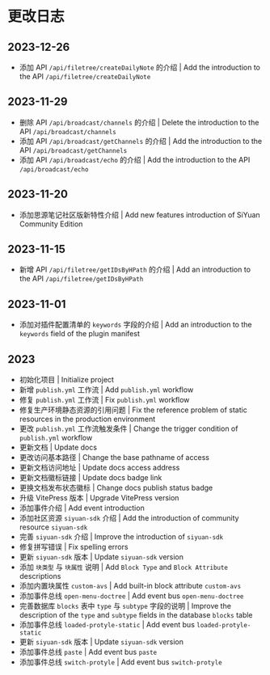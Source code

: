 # 更改日志

## 2023-12-26

- 添加 API `/api/filetree/createDailyNote` 的介绍 | Add the introduction to the API `/api/filetree/createDailyNote`

## 2023-11-29

- 删除 API `/api/broadcast/channels` 的介绍 | Delete the introduction to the API `/api/broadcast/channels`
- 添加 API `/api/broadcast/getChannels` 的介绍 | Add the introduction to the API `/api/broadcast/getChannels`
- 添加 API `/api/broadcast/echo` 的介绍 | Add the introduction to the API `/api/broadcast/echo`

## 2023-11-20

- 添加思源笔记社区版新特性介绍 | Add new features introduction of SiYuan Community Edition

## 2023-11-15

- 新增 API `/api/filetree/getIDsByHPath` 的介绍 | Add an introduction to the API `/api/filetree/getIDsByHPath`

## 2023-11-01

- 添加对插件配置清单的 `keywords` 字段的介绍 | Add an introduction to the `keywords` field of the plugin manifest

## 2023

- 初始化项目 | Initialize project
- 新增 `publish.yml` 工作流 | Add `publish.yml` workflow
- 修复 `publish.yml` 工作流 | Fix `publish.yml` workflow
- 修复生产环境静态资源的引用问题 | Fix the reference problem of static resources in the production environment
- 更改 `publish.yml` 工作流触发条件 | Change the trigger condition of `publish.yml` workflow
- 更新文档 | Update docs
- 更改访问基本路径 | Change the base pathname of access
- 更新文档访问地址 | Update docs access address
- 更新文档徽标链接 | Update docs badge link
- 更换文档发布状态徽标 | Change docs publish status badge
- 升级 VitePress 版本 | Upgrade VitePress version
- 添加事件介绍 | Add event introduction
- 添加社区资源 `siyuan-sdk` 介绍 | Add the introduction of community resource `siyuan-sdk`
- 完善 `siyuan-sdk` 介绍 | Improve the introduction of `siyuan-sdk`
- 修复拼写错误 | Fix spelling errors
- 更新 `siyuan-sdk` 版本 | Update `siyuan-sdk` version
- 添加 `块类型` 与 `块属性` 说明 | Add `Block Type` and `Block Attribute` descriptions
- 添加内置块属性 `custom-avs` | Add built-in block attribute `custom-avs`
- 添加事件总线 `open-menu-doctree` | Add event bus `open-menu-doctree`
- 完善数据库 `blocks` 表中 `type` 与 `subtype` 字段的说明 | Improve the description of the `type` and `subtype` fields in the database `blocks` table
- 添加事件总线 `loaded-protyle-static` | Add event bus `loaded-protyle-static`
- 更新 `siyuan-sdk` 版本 | Update `siyuan-sdk` version
- 添加事件总线 `paste` | Add event bus `paste`
- 添加事件总线 `switch-protyle` | Add event bus `switch-protyle`
